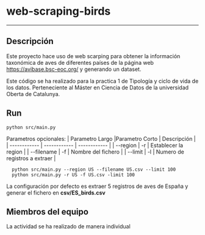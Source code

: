 # web-scraping-birds
------------
## Descripción
Este proyecto hace uso de web scarping para obtener la información taxonómica de aves de diferentes países de la página web https://avibase.bsc-eoc.org/ y generando un dataset.

Este código se ha realizado para la practica 1 de Tipología y ciclo de vida de los datos. Perteneciente al Máster en Ciencia de Datos de la universidad Oberta de Catalunya.

## Run
```
python src/main.py
```
Parametros opcionales:
|  Parametro Largo |Parametro Corto   |  Descripción | 
| ------------ | ------------ | ------------ | 
|   --region | -r | Establecer la region  | 
|  --filename | -f | Nombre del fichero   |
|  --limit | -l | Numero de registros a extraer  |

```
  python src/main.py --region US --filename US.csv --limit 100
  python src/main.py -r US -f US.csv -limit 100
```
La configuración por defecto es extraer 5 registros de aves de España y generar el fichero en **csv/ES_birds.csv**

## Miembros del equipo

La actividad se ha realizado de manera individual
